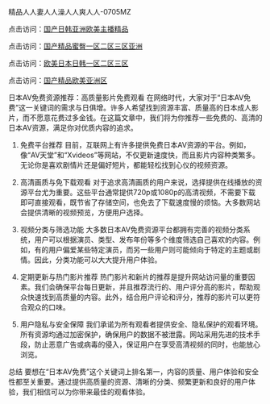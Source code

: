
精品人人妻人人澡人人爽人人-0705MZ

点击访问：<a href="https://heiliaowzu4ur.pages.dev">国产日韩亚洲欧美主播精品</a>

点击访问：<a href="https://heiliaozj3tjd.pages.dev">国产精品蜜臀一区二区三区亚洲</a>

点击访问：<a href="https://heiliaoe8ajia.pages.dev">欧美日本日韩一区二区三区</a>

点击访问：<a href="https://heiliaoxqkkct.pages.dev">国产精品欧美亚洲区</a>


日本AV免费资源推荐：高质量影片免费观看
在网络时代，大家对于“日本AV免费”这一关键词的需求与日俱增。许多人希望找到资源丰富、质量高的日本成人影片，而不愿意花费过多金钱。在这篇文章中，我们将为你推荐一些免费的、高清的日本AV资源，满足你对优质内容的追求。

1. 免费平台推荐
目前，互联网上有许多提供免费日本AV资源的平台。例如，像“AV天堂”和“Xvideos”等网站，不仅更新速度快，而且影片内容种类繁多。无论你是喜欢剧情片还是偏好短片，都能轻松找到心仪的视频资源。

2. 高清画质与免下载观看
对于追求高清画质的用户来说，选择提供在线播放的资源平台尤为重要。这些平台通常提供720p或1080p的高清视频，不需要下载即可直接观看，既节省了存储空间，也免去了下载速度慢的烦恼。大多数网站会提供清晰的视频预览，方便用户选择。

3. 视频分类与筛选功能
大多数日本AV免费资源平台都拥有完善的视频分类系统，用户可以根据演员、类型、发布年份等多个维度筛选自己喜欢的内容。例如，有的用户偏爱某些特定演员，而另一些用户则可能倾向于特定的主题或剧情。因此，分类功能可以大大提升用户体验。

4. 定期更新与热门影片推荐
热门影片和新片的推荐是提升网站访问量的重要因素。我们会确保平台每日更新，并且推荐流行的、用户评分高的影片，帮助观众快速找到高质量的内容。此外，结合用户评论和评分，推荐的影片可以更符合观众的口味。

5. 用户隐私与安全保障
我们承诺为所有观看者提供安全、隐私保护的观看环境。所有资源均通过加密保护，确保用户的数据不被泄露。网站采用先进的技术手段，防止恶意广告或病毒的侵入，保证用户在享受高清视频的同时，也能放心浏览。

总结
要想在“日本AV免费”这个关键词上排名第一，内容的质量、用户体验和安全性都至关重要。通过提供高质量的资源、清晰的分类、频繁更新和良好的用户体验，我们相信可以为你带来最佳的观看体验。





<span style="display:none;">[Canonical link]( https://github.com/new20250709/new20250709 ）</span>
